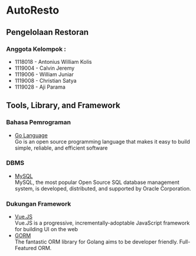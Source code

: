 # AutoResto

## Pengelolaan Restoran

### Anggota Kelompok :

- 1118018 - Antonius William Kolis
- 1119004 - Calvin Jeremy
- 1119006 - William Juniar
- 1119008 - Christian Satya
- 1119028 - Aji Parama

## Tools, Library, and Framework

### Bahasa Pemrograman

- [Go Language](https://golang.org/)
  <br>
  Go is an open source programming language that makes it easy to build simple, reliable, and efficient software

### DBMS

- [MySQL](https://www.mysql.com/)
  <br>
  MySQL, the most popular Open Source SQL database management system, is developed, distributed, and supported by Oracle Corporation.

### Dukungan Framework

- [Vue.JS](https://vuejs.org/)
  <br>
  Vue.JS is a progressive, incrementally-adoptable JavaScript framework for building UI on the web
- [GORM](https://gorm.io/index.html)
  <br>
  The fantastic ORM library for Golang aims to be developer friendly. Full-Featured ORM.
